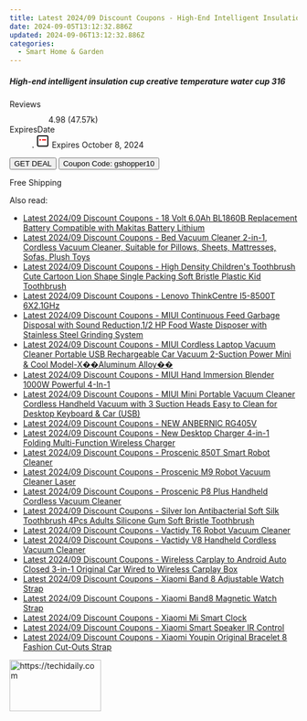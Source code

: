 ```yaml
---
title: Latest 2024/09 Discount Coupons - High-End Intelligent Insulation Cup Creative Temperature Water Cup 316
date: 2024-09-05T13:12:32.886Z
updated: 2024-09-06T13:12:32.886Z
categories:
  - Smart Home & Garden
---
```



<div class="max-w-4xl mx-auto grid grid-cols-1 lg:max-w-5xl lg:gap-x-20 lg:grid-cols-2">
  <div class="relative p-3 col-start-1 row-start-1 flex flex-col-reverse rounded-lg bg-gradient-to-t from-black/75 via-black/0 sm:bg-none sm:row-start-2 sm:p-0 lg:row-start-1">
    <h5 class="mt-1 text-lg font-semibold text-white sm:text-slate-900 md:text-2xl dark:sm:text-white">High-end intelligent insulation cup creative temperature water cup 316</h5>
  </div>
  
  <div class="col-start-1 col-end-3 row-start-1 grid gap-4 sm:mb-6 sm:grid-cols-4 lg:col-start-2 lg:row-span-6 lg:row-end-6 lg:mb-0 lg:gap-6">
    
  </div>
  <dl class="row-start-2 mt-4 flex items-center text-xs font-medium sm:row-start-3 sm:mt-1 md:mt-2.5 lg:row-start-2">
    <dt class="sr-only">Reviews</dt>
    <dd class="flex items-center text-indigo-600 dark:text-indigo-400">
      <svg width="24" height="24" fill="none" aria-hidden="true" class="mr-1 stroke-current dark:stroke-indigo-500">
        <path d="m12 5 2 5h5l-4 4 2.103 5L12 16l-5.103 3L9 14l-4-4h5l2-5Z" stroke-width="2" stroke-linecap="round" stroke-linejoin="round" />
      </svg>
      <span>4.98 <span class="font-normal text-slate-400">(47.57k)</span></span>
    </dd>
    <dt class="sr-only">ExpiresDate</dt>
    <dd class="flex items-center">
      <svg width="2" height="2" aria-hidden="true" fill="currentColor" class="mx-3 text-slate-300">
        <circle cx="1" cy="1" r="1" />
      </svg>
      <svg width="24" height="24" viewBox="0 0 24 24" fill="none" stroke="currentColor" stroke-width="2">
        <rect x="3" y="3" width="18" height="18" rx="2" fill="#fff" />
        <path d="M6 10L18 10" stroke="red" stroke-width="2" fill="none" />
        <path d="M10 6L10 18" stroke="#fff" stroke-width="2" fill="none" />
      </svg>
      Expires October 8, 2024    </dd>
  </dl>
  <div class="col-start-1 row-start-3 mt-4 self-center sm:col-start-2 sm:row-span-2 sm:row-start-2 sm:mt-0 lg:col-start-1 lg:row-start-3 lg:row-end-4 lg:mt-6">
    <button type="button" onClick="javascript:window.open(decodeURIComponent('https%3A%2F%2Fwww.shareasale.com%2Fu.cfm%3Fd%3D1118503%26m%3D97331%26u%3D4338022'), '_blank');void(0);" class="rounded-lg bg-red-600 px-3 py-2 text-sm font-medium leading-6 text-white">GET DEAL</button>
    <button type="button" onClick="javascript:window.open(decodeURIComponent('https%3A%2F%2Fwww.shareasale.com%2Fu.cfm%3Fd%3D1118503%26m%3D97331%26u%3D4338022'), '_blank');void(0);" class="border-dashed border-2 border-indigo-600 bg-green-100 text-sm leading-6 font-medium py-2 px-3 rounded-lg">Coupon Code: gshopper10</button>
  </div>
  <p class="col-start-1 mt-4 text-sm leading-6 sm:col-span-2 lg:col-span-1 lg:row-start-4 lg:mt-6 dark:text-slate-400">
    Free Shipping 
  </p>
</div>
<span class="atpl-alsoreadstyle">Also read:</span>
<div><ul>
<li><a href="https://coupons.techidaily.com/coupon-1118500-share-97331-sale/"><u>Latest 2024/09 Discount Coupons - 18 Volt 6.0Ah BL1860B Replacement Battery Compatible with Makitas Battery Lithium</u></a></li>
<li><a href="https://coupons.techidaily.com/coupon-1118510-share-97331-sale/"><u>Latest 2024/09 Discount Coupons - Bed Vacuum Cleaner 2-in-1, Cordless Vacuum Cleaner, Suitable for Pillows, Sheets, Mattresses, Sofas, Plush Toys</u></a></li>
<li><a href="https://coupons.techidaily.com/coupon-1118495-share-97331-sale/"><u>Latest 2024/09 Discount Coupons - High Density Children's Toothbrush Cute Cartoon Lion Shape Single Packing Soft Bristle Plastic Kid Toothbrush</u></a></li>
<li><a href="https://coupons.techidaily.com/coupon-1118499-share-97331-sale/"><u>Latest 2024/09 Discount Coupons - Lenovo ThinkCentre I5-8500T 6X2.1GHz</u></a></li>
<li><a href="https://coupons.techidaily.com/coupon-1118507-share-97331-sale/"><u>Latest 2024/09 Discount Coupons - MIUI Continuous Feed Garbage Disposal with Sound Reduction,1/2 HP Food Waste Disposer with Stainless Steel Grinding System</u></a></li>
<li><a href="https://coupons.techidaily.com/coupon-1118509-share-97331-sale/"><u>Latest 2024/09 Discount Coupons - MIUI Cordless Laptop Vacuum Cleaner Portable USB Rechargeable Car Vacuum 2-Suction Power Mini & Cool Model-X��Aluminum Alloy��</u></a></li>
<li><a href="https://coupons.techidaily.com/coupon-1118506-share-97331-sale/"><u>Latest 2024/09 Discount Coupons - MIUI Hand Immersion Blender 1000W Powerful 4-In-1</u></a></li>
<li><a href="https://coupons.techidaily.com/coupon-1118508-share-97331-sale/"><u>Latest 2024/09 Discount Coupons - MIUI Mini Portable Vacuum Cleaner Cordless Handheld Vacuum with 3 Suction Heads Easy to Clean for Desktop Keyboard & Car (USB)</u></a></li>
<li><a href="https://coupons.techidaily.com/coupon-1118493-share-97331-sale/"><u>Latest 2024/09 Discount Coupons - NEW ANBERNIC RG405V</u></a></li>
<li><a href="https://coupons.techidaily.com/coupon-1118504-share-97331-sale/"><u>Latest 2024/09 Discount Coupons - New Desktop Charger 4-in-1 Folding Multi-Function Wireless Charger</u></a></li>
<li><a href="https://coupons.techidaily.com/coupon-1118501-share-97331-sale/"><u>Latest 2024/09 Discount Coupons - Proscenic 850T Smart Robot Cleaner</u></a></li>
<li><a href="https://coupons.techidaily.com/coupon-1118496-share-97331-sale/"><u>Latest 2024/09 Discount Coupons - Proscenic M9 Robot Vacuum Cleaner Laser</u></a></li>
<li><a href="https://coupons.techidaily.com/coupon-1118502-share-97331-sale/"><u>Latest 2024/09 Discount Coupons - Proscenic P8 Plus Handheld Cordless Vacuum Cleaner</u></a></li>
<li><a href="https://coupons.techidaily.com/coupon-1118494-share-97331-sale/"><u>Latest 2024/09 Discount Coupons - Silver Ion Antibacterial Soft Silk Toothbrush 4Pcs Adults Silicone Gum Soft Bristle Toothbrush</u></a></li>
<li><a href="https://coupons.techidaily.com/coupon-1118498-share-97331-sale/"><u>Latest 2024/09 Discount Coupons - Vactidy T6 Robot Vacuum Cleaner</u></a></li>
<li><a href="https://coupons.techidaily.com/coupon-1118497-share-97331-sale/"><u>Latest 2024/09 Discount Coupons - Vactidy V8 Handheld Cordless Vacuum Cleaner</u></a></li>
<li><a href="https://coupons.techidaily.com/coupon-1118505-share-97331-sale/"><u>Latest 2024/09 Discount Coupons - Wireless Carplay to Android Auto Closed 3-in-1 Original Car Wired to Wireless Carplay Box</u></a></li>
<li><a href="https://coupons.techidaily.com/coupon-1118491-share-97331-sale/"><u>Latest 2024/09 Discount Coupons - Xiaomi Band 8 Adjustable Watch Strap</u></a></li>
<li><a href="https://coupons.techidaily.com/coupon-1118492-share-97331-sale/"><u>Latest 2024/09 Discount Coupons - Xiaomi Band8 Magnetic Watch Strap</u></a></li>
<li><a href="https://coupons.techidaily.com/coupon-1118489-share-97331-sale/"><u>Latest 2024/09 Discount Coupons - Xiaomi Mi Smart Clock</u></a></li>
<li><a href="https://coupons.techidaily.com/coupon-1118488-share-97331-sale/"><u>Latest 2024/09 Discount Coupons - Xiaomi Smart Speaker IR Control</u></a></li>
<li><a href="https://coupons.techidaily.com/coupon-1118490-share-97331-sale/"><u>Latest 2024/09 Discount Coupons - Xiaomi Youpin Original Bracelet 8 Fashion Cut-Outs Strap</u></a></li>
</ul></div>

<ins class="adsbygoogle"
      style="display:block"
      data-ad-client="ca-pub-7571918770474297"
      data-ad-slot="8358498916"
      data-ad-format="auto"
      data-full-width-responsive="true"></ins>
<!-- affiliate ads begin -->
<a href="https://aligracehair.sjv.io/c/5597632/2135410/19272" target="_top" id="2135410">
  <img src="//a.impactradius-go.com/display-ad/19272-2135410" border="0" alt="https://techidaily.com" width="160" height="90"/>
</a>
<img height="0" width="0" src="https://aligracehair.sjv.io/i/5597632/2135410/19272" style="position:absolute;visibility:hidden;" border="0" />
<!-- affiliate ads end -->